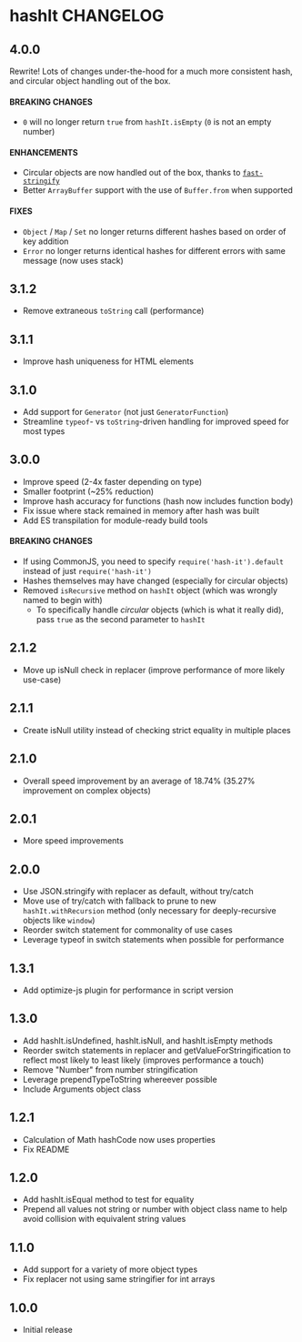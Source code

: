 # hashIt CHANGELOG

## 4.0.0

Rewrite! Lots of changes under-the-hood for a much more consistent hash, and circular object handling out of the box.

#### BREAKING CHANGES

* `0` will no longer return `true` from `hashIt.isEmpty` (`0` is not an empty number)

#### ENHANCEMENTS

* Circular objects are now handled out of the box, thanks to [`fast-stringify`](https://github.com/planttheidea/fast-stringify)
* Better `ArrayBuffer` support with the use of `Buffer.from` when supported

#### FIXES

* `Object` / `Map` / `Set` no longer returns different hashes based on order of key addition
* `Error` no longer returns identical hashes for different errors with same message (now uses stack)

## 3.1.2

* Remove extraneous `toString` call (performance)

## 3.1.1

* Improve hash uniqueness for HTML elements

## 3.1.0

* Add support for `Generator` (not just `GeneratorFunction`)
* Streamline `typeof`- vs `toString`-driven handling for improved speed for most types

## 3.0.0

* Improve speed (2-4x faster depending on type)
* Smaller footprint (~25% reduction)
* Improve hash accuracy for functions (hash now includes function body)
* Fix issue where stack remained in memory after hash was built
* Add ES transpilation for module-ready build tools

#### BREAKING CHANGES

* If using CommonJS, you need to specify `require('hash-it').default` instead of just `require('hash-it')`
* Hashes themselves may have changed (especially for circular objects)
* Removed `isRecursive` method on `hashIt` object (which was wrongly named to begin with)
  * To specifically handle _circular_ objects (which is what it really did), pass `true` as the second parameter to `hashIt`

## 2.1.2

* Move up isNull check in replacer (improve performance of more likely use-case)

## 2.1.1

* Create isNull utility instead of checking strict equality in multiple places

## 2.1.0

* Overall speed improvement by an average of 18.74% (35.27% improvement on complex objects)

## 2.0.1

* More speed improvements

## 2.0.0

* Use JSON.stringify with replacer as default, without try/catch
* Move use of try/catch with fallback to prune to new `hashIt.withRecursion` method (only necessary for deeply-recursive objects like `window`)
* Reorder switch statement for commonality of use cases
* Leverage typeof in switch statements when possible for performance

## 1.3.1

* Add optimize-js plugin for performance in script version

## 1.3.0

* Add hashIt.isUndefined, hashIt.isNull, and hashIt.isEmpty methods
* Reorder switch statements in replacer and getValueForStringification to reflect most likely to least likely (improves performance a touch)
* Remove "Number" from number stringification
* Leverage prependTypeToString whereever possible
* Include Arguments object class

## 1.2.1

* Calculation of Math hashCode now uses properties
* Fix README

## 1.2.0

* Add hashIt.isEqual method to test for equality
* Prepend all values not string or number with object class name to help avoid collision with equivalent string values

## 1.1.0

* Add support for a variety of more object types
* Fix replacer not using same stringifier for int arrays

## 1.0.0

* Initial release
